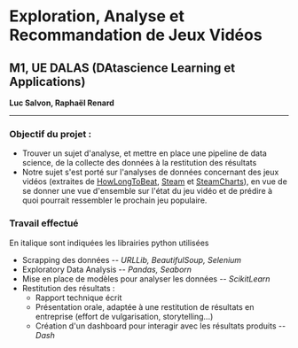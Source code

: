# Exploration, Analyse et Recommandation de Jeux Vidéos
## M1, UE DALAS (DAtascience Learning et Applications)
**Luc Salvon, Raphaël Renard**  

---

### Objectif du projet :

- Trouver un sujet d'analyse, et mettre en place une pipeline de data science, de la collecte des données à la restitution des résultats
- Notre sujet s'est porté sur l'analyses de données concernant des jeux vidéos (extraites de [HowLongToBeat](https://store.steampowered.com/](https://howlongtobeat.com/)), [Steam](https://store.steampowered.com/) et [SteamCharts](https://steamcharts.com)), en vue de se donner une vue d'ensemble sur l'état du jeu vidéo et de prédire à quoi pourrait ressembler le prochain jeu populaire.

### Travail effectué

En italique sont indiquées les librairies python utilisées

- Scrapping des données -- *URLLib, BeautifulSoup, Selenium*
- Exploratory Data Analysis -- *Pandas, Seaborn*
- Mise en place de modèles pour analyser les données -- *ScikitLearn*
- Restitution des résultats :
  - Rapport technique écrit
  - Présentation orale, adaptée à une restitution de résultats en entreprise (effort de vulgarisation, storytelling...)
  - Création d'un dashboard pour interagir avec les résultats produits -- *Dash*

